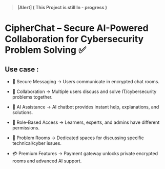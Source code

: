 > **[Alert] ( This Project is still In - progress )** 

# CipherChat – Secure AI-Powered Collaboration for Cybersecurity Problem Solving ✅

## **Use case :** 
* 🔐 Secure Messaging → Users communicate in encrypted chat rooms.

* 🤝 Collaboration → Multiple users discuss and solve IT/cybersecurity problems together.

* 🤖 AI Assistance → AI chatbot provides instant help, explanations, and solutions.

* 👤 Role-Based Access → Learners, experts, and admins have different permissions.

* 📂 Problem Rooms → Dedicated spaces for discussing specific technical/cyber issues.

* 💳 Premium Features → Payment gateway unlocks private encrypted rooms and advanced AI support. 